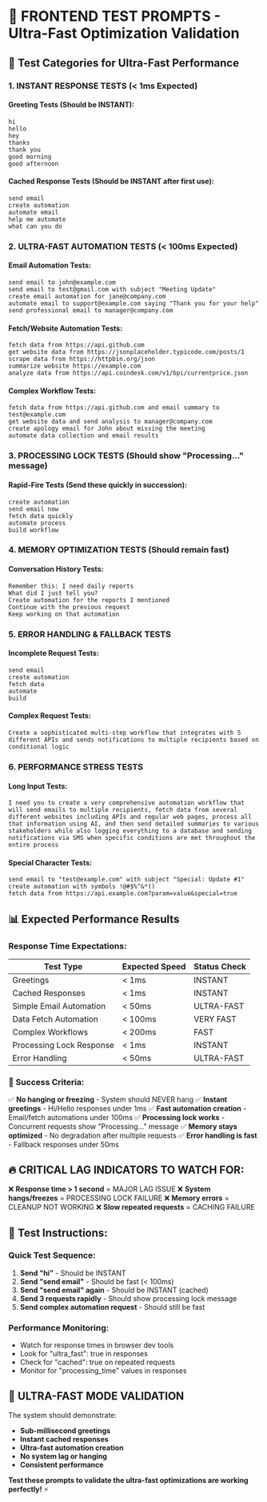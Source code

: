 # 🧪 FRONTEND TEST PROMPTS - Ultra-Fast Optimization Validation

## 🚀 Test Categories for Ultra-Fast Performance

### 1. INSTANT RESPONSE TESTS (< 1ms Expected)

#### Greeting Tests (Should be INSTANT):

```
hi
hello
hey
thanks
thank you
good morning
good afternoon
```

#### Cached Response Tests (Should be INSTANT after first use):

```
send email
create automation
automate email
help me automate
what can you do
```

### 2. ULTRA-FAST AUTOMATION TESTS (< 100ms Expected)

#### Email Automation Tests:

```
send email to john@example.com
send email to test@gmail.com with subject "Meeting Update"
create email automation for jane@company.com
automate email to support@example.com saying "Thank you for your help"
send professional email to manager@company.com
```

#### Fetch/Website Automation Tests:

```
fetch data from https://api.github.com
get website data from https://jsonplaceholder.typicode.com/posts/1
scrape data from https://httpbin.org/json
summarize website https://example.com
analyze data from https://api.coindesk.com/v1/bpi/currentprice.json
```

#### Complex Workflow Tests:

```
fetch data from https://api.github.com and email summary to test@example.com
get website data and send analysis to manager@company.com
create apology email for John about missing the meeting
automate data collection and email results
```

### 3. PROCESSING LOCK TESTS (Should show "Processing..." message)

#### Rapid-Fire Tests (Send these quickly in succession):

```
create automation
send email now
fetch data quickly
automate process
build workflow
```

### 4. MEMORY OPTIMIZATION TESTS (Should remain fast)

#### Conversation History Tests:

```
Remember this: I need daily reports
What did I just tell you?
Create automation for the reports I mentioned
Continue with the previous request
Keep working on that automation
```

### 5. ERROR HANDLING & FALLBACK TESTS

#### Incomplete Request Tests:

```
send email
create automation
fetch data
automate
build
```

#### Complex Request Tests:

```
Create a sophisticated multi-step workflow that integrates with 5 different APIs and sends notifications to multiple recipients based on conditional logic
```

### 6. PERFORMANCE STRESS TESTS

#### Long Input Tests:

```
I need you to create a very comprehensive automation workflow that will send emails to multiple recipients, fetch data from several different websites including APIs and regular web pages, process all that information using AI, and then send detailed summaries to various stakeholders while also logging everything to a database and sending notifications via SMS when specific conditions are met throughout the entire process
```

#### Special Character Tests:

```
send email to "test@example.com" with subject "Special: Update #1"
create automation with symbols !@#$%^&*()
fetch data from https://api.example.com?param=value&special=true
```

## 📊 Expected Performance Results

### Response Time Expectations:

| Test Type                | Expected Speed | Status Check |
| ------------------------ | -------------- | ------------ |
| Greetings                | < 1ms          | INSTANT      |
| Cached Responses         | < 1ms          | INSTANT      |
| Simple Email Automation  | < 50ms         | ULTRA-FAST   |
| Data Fetch Automation    | < 100ms        | VERY FAST    |
| Complex Workflows        | < 200ms        | FAST         |
| Processing Lock Response | < 1ms          | INSTANT      |
| Error Handling           | < 50ms         | ULTRA-FAST   |

### 🎯 Success Criteria:

✅ **No hanging or freezing** - System should NEVER hang
✅ **Instant greetings** - Hi/Hello responses under 1ms
✅ **Fast automation creation** - Email/fetch automations under 100ms
✅ **Processing lock works** - Concurrent requests show "Processing..." message
✅ **Memory stays optimized** - No degradation after multiple requests
✅ **Error handling is fast** - Fallback responses under 50ms

## 🔥 CRITICAL LAG INDICATORS TO WATCH FOR:

❌ **Response time > 1 second** = MAJOR LAG ISSUE
❌ **System hangs/freezes** = PROCESSING LOCK FAILURE
❌ **Memory errors** = CLEANUP NOT WORKING
❌ **Slow repeated requests** = CACHING FAILURE

## 📝 Test Instructions:

### Quick Test Sequence:

1. **Send "hi"** - Should be INSTANT
2. **Send "send email"** - Should be fast (< 100ms)
3. **Send "send email" again** - Should be INSTANT (cached)
4. **Send 3 requests rapidly** - Should show processing lock message
5. **Send complex automation request** - Should still be fast

### Performance Monitoring:

- Watch for response times in browser dev tools
- Look for "ultra_fast": true in responses
- Check for "cached": true on repeated requests
- Monitor for "processing_time" values in responses

## 🚀 ULTRA-FAST MODE VALIDATION

The system should demonstrate:

- **Sub-millisecond greetings**
- **Instant cached responses**
- **Ultra-fast automation creation**
- **No system lag or hanging**
- **Consistent performance**

**Test these prompts to validate the ultra-fast optimizations are working perfectly!** ⚡
